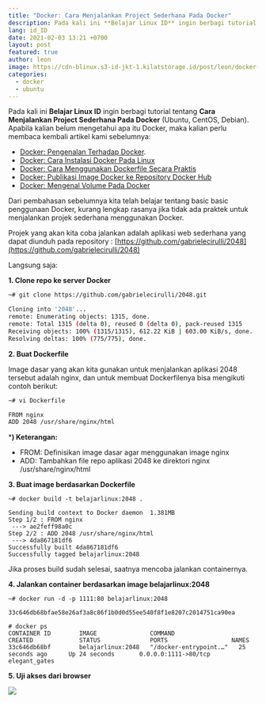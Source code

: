 ```yaml
---
title: "Docker: Cara Menjalankan Project Sederhana Pada Docker"
description: Pada kali ini **Belajar Linux ID** ingin berbagi tutorial tentang **Cara Menjalankan Project Sederhana Pada Docker** (Ubuntu, CentOS, Debian). Apabila kalian belum mengetahui apa itu Docker, maka kalian perlu membaca kembali artikel kami sebelumnya
lang: id_ID
date: 2021-02-03 13:21 +0700
layout: post
featured: true
author: leon
image: https://cdn-blinux.s3-id-jkt-1.kilatstorage.id/post/leon/docker-project.png
categories:
  - docker
  - ubuntu
---
```


Pada kali ini **Belajar Linux ID** ingin berbagi tutorial tentang **Cara Menjalankan Project Sederhana Pada Docker** (Ubuntu, CentOS, Debian). Apabila kalian belum mengetahui apa itu Docker, maka kalian perlu membaca kembali artikel kami sebelumnya:

-   [Docker: Pengenalan Terhadap Docker](https://belajarlinux.id/pengenalan-terhadap-docker/).
-   [Docker: Cara Instalasi Docker Pada Linux](https://belajarlinux.id/docker-installasi-docker-pada-linux/)
-   [Docker: Cara Menggunakan Dockerfile Secara Praktis](https://belajarlinux.id/cara-menggunakan-Dockerfile/)
-   [Docker: Publikasi Image Docker ke Repository Docker Hub](https://belajarlinux.id/publikasi-image-docker-ke-repository-docker-hub/)
- [Docker: Mengenal Volume Pada Docker](https://belajarlinux.id/mengenal-volume-pada-docker/)

Dari pembahasan sebelumnya kita telah belajar tentang basic basic penggunaan Docker, kurang lengkap rasanya jika tidak ada praktek untuk menjalankan projek sederhana menggunakan Docker.

Projek yang akan kita coba jalankan adalah aplikasi web sederhana yang dapat diunduh pada repository : [https://github.com/gabrielecirulli/2048](https://github.com/gabrielecirulli/2048)

Langsung saja:

**1. Clone repo ke server Docker**

```bash
~# git clone https://github.com/gabrielecirulli/2048.git

Cloning into '2048'...
remote: Enumerating objects: 1315, done.
remote: Total 1315 (delta 0), reused 0 (delta 0), pack-reused 1315
Receiving objects: 100% (1315/1315), 612.22 KiB | 603.00 KiB/s, done.
Resolving deltas: 100% (775/775), done.
```

**2. Buat Dockerfile**

Image dasar yang akan kita gunakan untuk menjalankan aplikasi 2048 tersebut adalah nginx, dan untuk membuat Dockerfilenya bisa mengikuti contoh berikut:

```bash
~# vi Dockerfile

FROM nginx
ADD 2048 /usr/share/nginx/html
```

***) Keterangan:**

- FROM: Definisikan image dasar agar menggunakan image nginx
- ADD: Tambahkan file repo aplikasi 2048 ke direktori nginx /usr/share/nginx/html

**3. Buat image berdasarkan Dockerfile**

```
~# docker build -t belajarlinux:2048 .

Sending build context to Docker daemon  1.381MB
Step 1/2 : FROM nginx
 ---> ae2feff98a0c
Step 2/2 : ADD 2048 /usr/share/nginx/html
 ---> 4da867181df6
Successfully built 4da867181df6
Successfully tagged belajarlinux:2048
```

Jika proses build sudah selesai, saatnya mencoba jalankan containernya.

**4. Jalankan container berdasarkan image belajarlinux:2048**

```
~# docker run -d -p 1111:80 belajarlinux:2048

33c646db68bfae58e26af3a8c86f1b0d0d55ee540f8f1e8207c2014751ca90ea

# docker ps
CONTAINER ID        IMAGE               COMMAND                  CREATED             STATUS              PORTS                  NAMES
33c646db68bf        belajarlinux:2048   "/docker-entrypoint.…"   25 seconds ago      Up 24 seconds       0.0.0.0:1111->80/tcp   elegant_gates
```

**5. Uji akses dari browser**

![](https://cdn-blinux.s3-id-jkt-1.kilatstorage.id/post/leon/2048.png)


